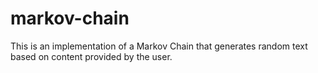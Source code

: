 # markov-chain
This is an implementation of a Markov Chain that generates random text based on content provided by the user.
